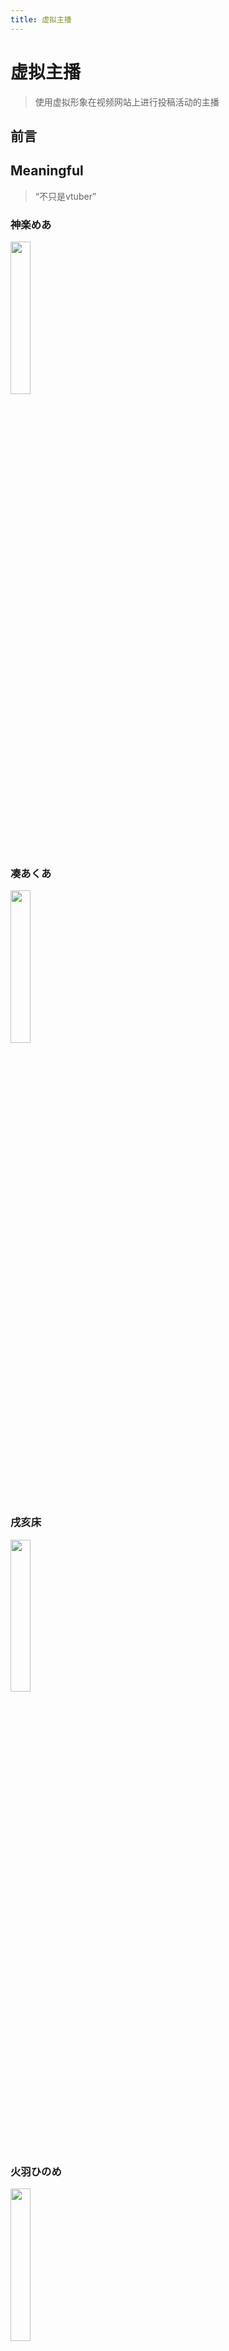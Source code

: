 ```yaml
---
title: 虚拟主播
---
```


# 虚拟主播

>使用虚拟形象在视频网站上进行投稿活动的主播

## 前言

## Meaningful
>“不只是vtuber”
### 神楽めあ
<img src="https://pic.imgdb.cn/item/62db4df0f54cd3f9378c1521.png" width=25% />

### 凑あくあ
<img src="https://pic.imgdb.cn/item/62db4df0f54cd3f9378c156c.png" width=25% />

### 戌亥床
<img src="https://pic.imgdb.cn/item/62db4df0f54cd3f9378c15eb.png" width=25% />

### 火羽ひのめ
<img src="https://pic.imgdb.cn/item/62db4df0f54cd3f9378c1561.png" width=25% />

### 绊爱
<a href ="https://faiimea.github.io/mkdocs-site/Life/vtubers/kizuno/"><img src="https://img.moegirl.org.cn/common/thumb/4/4a/Kizunaai_thumb.png/150px-Kizunaai_thumb.png" width=25%></a>

## Extraordinary
>“超高校级别的虚拟主播”

### 夏色祭
### 宝钟玛琳
### 犬山玉姬
### 梅丽莎·金莲花
### 龙胆尊
### 文野环
### 笹木咲
### 安洁·卡特莉娜
### 时雨羽衣
### 珈乐

## Interesting
>“有趣的灵魂水陆两栖”

### Nijisanji

### Hololive

### Others